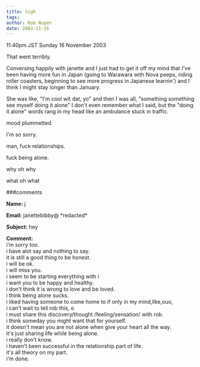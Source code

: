 ```yaml
---
title: Sigh
tags: 
author: Rob Nugen
date: 2003-11-16
---
```


<p class=date>11:40pm JST Sunday 16 November 2003</p>

<p>That went terribly.</p>

<p>Conversing happily with janette and I just had to get it off my
mind that I've been having more fun in Japan (going to Warawara with
Nova peeps, riding roller coasters, beginning to see more progress in
Japanese learnin') and I think I might stay longer than January.</p>

<p>She was like, "I'm cool wit dat, yo" and then I was all, "something
something see myself doing it alone"   I don't even remember what I
said, but the "doing it alone" words rang in my head like an ambulance
stuck in traffic.</p>

<p>mood plummetted.</p>

<p>I'm so sorry.</p>

<p>man, fuck relationships.</p>

<p>fuck being alone.</p>

<p>why oh why</p>

<p>what oh what</p>


###comments

<p><b>Name:</b> j

<p><b>Email:</b> janettebibby@ *redacted*

<p><b>Subject:</b> hey

<p><b>Comment:</b>
<br>i'm sorry too.<br>
i have alot say and nothing to say.<br>
it is still a good thing to be honest.<br>
i will be ok.<br>
i will miss you.<br>
i seem to be starting everything with i<br>
i want you to be happy and healthy.<br>
i don't think it is wrong to love and be loved.<br>
i think being alone sucks.<br>
i liked having someone to come home to if only in my mind,like,ouo, <br>
i can't wait to tell rob this, o <br>
i must share this discovery/thought /feeling/sensation/ with rob.<br>
i think someday you might want that for yourself.<br>
it doesn't mean you are not alone when give your heart all the way.<br>
it's just sharing life while being alone.<br>
i really don't know.<br>
i haven't been successful in the relationship part of life.<br>
it's all theory on my part.<br>
i'm done.

